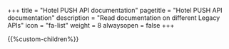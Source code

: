 +++
title = "Hotel PUSH API documentation"
pagetitle = "Hotel PUSH API documentation"
description = "Read documentation on different Legacy APIs"
icon = "fa-list" 
weight = 8
alwaysopen = false
+++

{{%custom-children%}}
